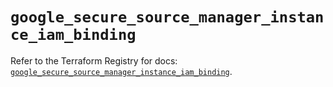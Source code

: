 # `google_secure_source_manager_instance_iam_binding`

Refer to the Terraform Registry for docs: [`google_secure_source_manager_instance_iam_binding`](https://registry.terraform.io/providers/hashicorp/google-beta/6.48.0/docs/resources/google_secure_source_manager_instance_iam_binding).
